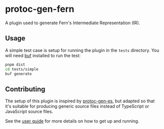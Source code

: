 # protoc-gen-fern

A plugin used to generate Fern's Intermediate Representation (IR).

## Usage

A simple test case is setup for running the plugin in the `tests` directory. You will need [buf][buf]
installed to run the test:

```sh
pnpm dist
cd tests/simple
buf generate
```

[buf]: https://github.com/bufbuild/buf

## Contributing

The setup of this plugin is inspired by [protoc-gen-es][protoc-gen-es], but adapted so that it's
suitable for producing generic source files instead of TypeScript or JavaScript source files.

See the [user guide][user guide] for more details on how to get up and running.

[protoc-gen-es]: https://github.com/bufbuild/protobuf-es/blob/0d0c00e46cca489629a42b0c50e8e60d386f69b7/packages/protoc-gen-es/package.json#L2
[user guide]: https://github.com/bufbuild/protobuf-es/blob/main/MANUAL.md#example-hello-world-plugin
